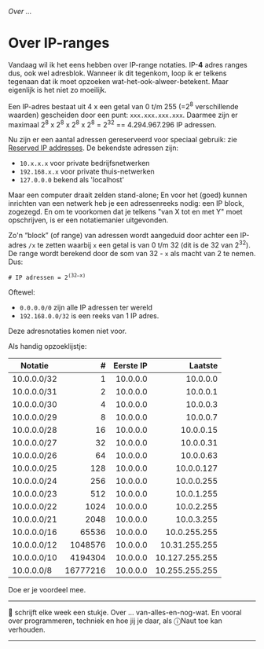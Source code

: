 *Over ...*

# Over IP-ranges

Vandaag wil ik het eens hebben over IP-range notaties. IP-**4** adres ranges dus, ook wel adresblok. Wanneer ik dit tegenkom, loop ik er telkens tegenaan dat ik moet opzoeken wat-het-ook-alweer-betekent. Maar eigenlijk is het niet zo moeilijk.

Een IP-adres bestaat uit 4 x een getal van 0 t/m 255 (=2<sup>8</sup> verschillende waarden) gescheiden door een punt: `xxx.xxx.xxx.xxx`. Daarmee zijn er maximaal 2<sup>8</sup>  x 2<sup>8</sup> x 2<sup>8</sup> x 2<sup>8</sup> = 2<sup>32</sup> == 4.294.967.296 IP adressen.

Nu zijn er een aantal adressen gereserveerd voor speciaal gebruik: zie [Reserved IP addresses](https://en.wikipedia.org/wiki/Reserved_IP_addresses). De bekendste adressen zijn:

* `10.x.x.x` voor private bedrijfsnetwerken
* `192.168.x.x` voor private thuis-netwerken
* `127.0.0.0` bekend als 'localhost'

Maar een computer draait zelden stand-alone; En voor het (goed) kunnen inrichten van een netwerk heb je een adressenreeks nodig: een IP block, zogezegd. En om te voorkomen dat je telkens "van X tot en met Y" moet opschrijven, is er een notatiemanier uitgevonden.

Zo'n “block” (of range) van adressen wordt aangeduid door achter een IP-adres `/x` te zetten waarbij `x` een getal is van 0 t/m 32 (dit is de 32 van 2<sup>32</sup>). De range wordt berekend door de som van 32 - `x` als macht van 2 te nemen. Dus:

<code># IP adressen = 2<sup>(32–x)</sup></code>

Oftewel:
* `0.0.0.0/0` zijn alle IP adressen ter wereld
* `192.168.0.0/32` is een reeks van 1 IP adres.

Deze adresnotaties komen niet voor.

Als handig opzoeklijstje:

| Notatie     |    # | Eerste IP | Laatste  |
| ---         | ---: | ---:    | ---:       |
| 10.0.0.0/32 |   1 | 10.0.0.0 | 10.0.0.0   |
| 10.0.0.0/31 |   2 | 10.0.0.0 | 10.0.0.1   |
| 10.0.0.0/30 |   4 | 10.0.0.0 | 10.0.0.3   |
| 10.0.0.0/29 |   8 | 10.0.0.0 | 10.0.0.7   |
| 10.0.0.0/28 |  16 | 10.0.0.0 | 10.0.0.15  |
| 10.0.0.0/27 |  32 | 10.0.0.0 | 10.0.0.31  |
| 10.0.0.0/26 |  64 | 10.0.0.0 | 10.0.0.63  |
| 10.0.0.0/25 | 128 | 10.0.0.0 | 10.0.0.127 |
| 10.0.0.0/24 | 256 | 10.0.0.0 | 10.0.0.255 |
| 10.0.0.0/23 | 512 | 10.0.0.0 | 10.0.1.255 |
| 10.0.0.0/22 | 1024 | 10.0.0.0 | 10.0.2.255 |
| 10.0.0.0/21 | 2048 | 10.0.0.0 | 10.0.3.255 |
| 10.0.0.0/16 | 65536 | 10.0.0.0 | 10.0.255.255 |
| 10.0.0.0/12 | 1048576 | 10.0.0.0 | 10.31.255.255 |
| 10.0.0.0/10 | 4194304 | 10.0.0.0 | 10.127.255.255 |
| 10.0.0.0/8  | 16777216 | 10.0.0.0 | 10.255.255.255 |

Doe er je voordeel mee.

---

🍐 schrijft elke week een stukje. Over ... van-alles-en-nog-wat. 
En vooral over programmeren, techniek en hoe jij je daar, als &#9432;Naut toe kan verhouden.

---
